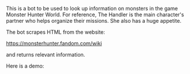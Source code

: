This is a bot to be used to look up information on monsters in the game Monster Hunter World. For reference,
The Handler is the main character's partner who helps organize their missions. She also has a huge appetite.

The bot scrapes HTML from the website:

https://monsterhunter.fandom.com/wiki

and returns relevant information. 

Here is a demo:

